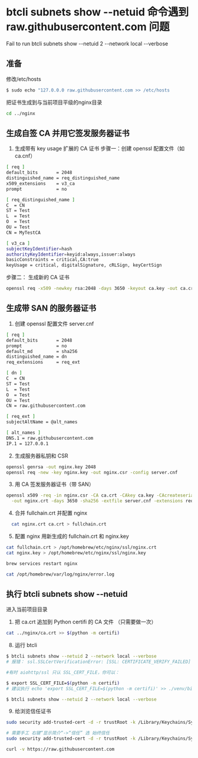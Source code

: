 # btcli subnets show --netuid 命令遇到 raw.githubusercontent.com 问题
 Fail to run btcli subnets show --netuid 2 --network local --verbose

## 准备
修改/etc/hosts
```sh
$ sudo echo "127.0.0.0 raw.githubusercontent.com >> /etc/hosts
```

把证书生成到与当前项目平级的nginx目录
```sh
cd ../nginx
```

## 生成自签 CA 并用它签发服务器证书
1. 生成带有 key usage 扩展的 CA 证书
 步骤一：创建 openssl 配置文件（如 ca.cnf）
```sh
[ req ]
default_bits       = 2048
distinguished_name = req_distinguished_name
x509_extensions    = v3_ca
prompt             = no

[ req_distinguished_name ]
C  = CN
ST = Test
L  = Test
O  = Test
OU = Test
CN = MyTestCA

[ v3_ca ]
subjectKeyIdentifier=hash
authorityKeyIdentifier=keyid:always,issuer:always
basicConstraints = critical,CA:true
keyUsage = critical, digitalSignature, cRLSign, keyCertSign
```

步骤二： 生成新的 CA 证书
```sh
openssl req -x509 -newkey rsa:2048 -days 3650 -keyout ca.key -out ca.crt -config ca.cnf
```
## 生成带 SAN 的服务器证书
1. 创建 openssl 配置文件 server.cnf
```sh
[ req ]
default_bits       = 2048
prompt             = no
default_md         = sha256
distinguished_name = dn
req_extensions     = req_ext

[ dn ]
C  = CN
ST = Test
L  = Test
O  = Test
OU = Test
CN = raw.githubusercontent.com

[ req_ext ]
subjectAltName = @alt_names

[ alt_names ]
DNS.1 = raw.githubusercontent.com
IP.1 = 127.0.0.1
```

2. 生成服务器私钥和 CSR
```sh
openssl genrsa -out nginx.key 2048
openssl req -new -key nginx.key -out nginx.csr -config server.cnf
```

3. 用 CA 签发服务器证书（带 SAN）
```sh
openssl x509 -req -in nginx.csr -CA ca.crt -CAkey ca.key -CAcreateserial \
  -out nginx.crt -days 3650 -sha256 -extfile server.cnf -extensions req_ext
```

4. 合并 fullchain.crt 并配置 nginx
```sh
  cat nginx.crt ca.crt > fullchain.crt
```

5. 配置 nginx 用新生成的 fullchain.crt 和 nginx.key
```sh
cat fullchain.crt > /opt/homebrew/etc/nginx/ssl/nginx.crt
cat nginx.key > /opt/homebrew/etc/nginx/ssl/nginx.key

brew services restart nginx 

cat /opt/homebrew/var/log/nginx/error.log 
```

## 执行 btcli subnets show --netuid
进入当前项目目录
1. 把 ca.crt 追加到 Python certifi 的 CA 文件 （只需要做一次）
```sh
cat ../nginx/ca.crt >> $(python -m certifi)
```

8. 运行 btcli
```sh
$ btcli subnets show --netuid 2 --network local --verbose
# 报错： ssl.SSLCertVerificationError: [SSL: CERTIFICATE_VERIFY_FAILED] certificate verify failed: unable to get local issuer certificate

#有时 aiohttp/ssl 只认 SSL_CERT_FILE，你可以：

$ export SSL_CERT_FILE=$(python -m certifi)
# 建议执行 echo 'export SSL_CERT_FILE=$(python -m certifi)' >> ./venv/bin/activate

$ btcli subnets show --netuid 2 --network local --verbose
```

9. 给浏览信任证书
```sh
sudo security add-trusted-cert -d -r trustRoot -k /Library/Keychains/System.keychain ca.crt

# 需要手工 右键“显示简介“->“信任” 选 始终信任
sudo security add-trusted-cert -d -r trustRoot -k /Library/Keychains/System.keychain fullchain.crt

curl -v https://raw.githubusercontent.com
```

